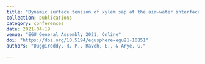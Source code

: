 ```yaml
---
title: "Dynamic surface tension of xylem sap at the air–water interface"
collection: publications
category: conferences
date: 2021-04-19
venue: "EGU General Assembly 2021, Online"
doi: "https://doi.org/10.5194/egusphere-egu21-10851"
authors: "Duggireddy, R. P., Raveh, E., & Arye, G."

---
```

